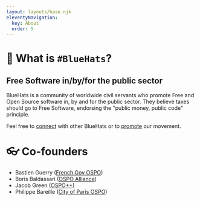 ```yaml
---
layout: layouts/base.njk
eleventyNavigation:
  key: About
  order: 5
---
```


# 🧢 What is `#BlueHats`?

## Free Software in/by/for the public sector

BlueHats is a community of worldwide civil servants who promote Free
and Open Source software in, by and for the public sector. They
believe taxes should go to Free Software, endorsing the "public money,
public code" principle.

Feel free to [connect](https://bluehats.global/connect) with other BlueHats or to [promote](https://bluehats.global/promote) our movement.

# 👓 Co-founders

- Bastien Guerry ([French Gov OSPO](https://code.gouv.fr))
- Boris Baldassari ([OSPO Alliance](https://ospo-alliance.org))
- Jacob Green ([OSPO++](https://ospoplusplus.org))
- Philippe Bareille ([City of Paris OSPO](https://opensource.paris.fr))
